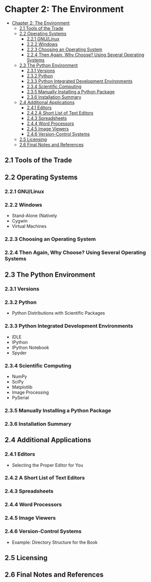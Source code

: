 
# Chapter 2: The Environment
<!-- toc orderedList:0 depthFrom:1 depthTo:6 -->

* [Chapter 2: The Environment](#chapter-2-the-environment)
  * [2.1 Tools of the Trade](#21-tools-of-the-trade)
  * [2.2 Operating Systems](#22-operating-systems)
    * [2.2.1 GNU/Linux](#221-gnulinux)
    * [2.2.2 Windows](#222-windows)
    * [2.2.3 Choosing an Operating System](#223-choosing-an-operating-system)
    * [2.2.4 Then Again, Why Choose? Using Several Operating Systems](#224-then-again-why-choose-using-several-operating-systems)
  * [2.3 The Python Environment](#23-the-python-environment)
    * [2.3.1 Versions](#231-versions)
    * [2.3.2 Python](#232-python)
    * [2.3.3 Python Integrated Development Environments](#233-python-integrated-development-environments)
    * [2.3.4 Scientific Computing](#234-scientific-computing)
    * [2.3.5 Manually Installing a Python Package](#235-manually-installing-a-python-package)
    * [2.3.6 Installation Summary](#236-installation-summary)
  * [2.4 Additional Applications](#24-additional-applications)
    * [2.4.1 Editors](#241-editors)
    * [2.4.2 A Short List of Text Editors](#242-a-short-list-of-text-editors)
    * [2.4.3 Spreadsheets](#243-spreadsheets)
    * [2.4.4 Word Processors](#244-word-processors)
    * [2.4.5 Image Viewers](#245-image-viewers)
    * [2.4.6 Version-Control Systems](#246-version-control-systems)
  * [2.5 Licensing](#25-licensing)
  * [2.6 Final Notes and References](#26-final-notes-and-references)

<!-- tocstop -->


## 2.1 Tools of the Trade
## 2.2 Operating Systems
### 2.2.1 GNU/Linux
### 2.2.2 Windows
* Stand-Alone (Natively
* Cygwin
* Virtual Machines

### 2.2.3 Choosing an Operating System
### 2.2.4 Then Again, Why Choose? Using Several Operating Systems
## 2.3 The Python Environment
### 2.3.1 Versions
### 2.3.2 Python
* Python Distributions with Scientific Packages

### 2.3.3 Python Integrated Development Environments
* IDLE
* IPython
* IPython Notebook
* Spyder

### 2.3.4 Scientific Computing
* NumPy
* SciPy
* Matplotlib
* Image Processing
* PySerial

### 2.3.5 Manually Installing a Python Package
### 2.3.6 Installation Summary
## 2.4 Additional Applications
### 2.4.1 Editors

* Selecting the Proper Editor for You

### 2.4.2 A Short List of Text Editors
### 2.4.3 Spreadsheets
### 2.4.4 Word Processors
### 2.4.5 Image Viewers
### 2.4.6 Version-Control Systems
* Example: Directory Structure for the Book

## 2.5 Licensing
## 2.6 Final Notes and References


```python

```
